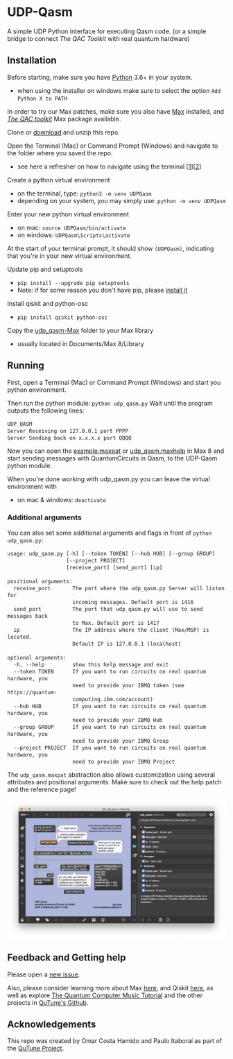 # UDP-Qasm
A simple UDP Python interface for executing Qasm code.
(or a simple bridge to connect _The QAC Toolkit_ with real quantum hardware)

## Installation
Before starting, make sure you have [Python](https://www.python.org/) 3.6+ in your system.
- when using the installer on windows make sure to select the option `Add Python X to PATH`

In order to try our Max patches, make sure you also have [Max](http://cycling74.com) installed, and [_The QAC toolkit_](http://quantumland.art/qac) Max package available.

Clone or [download](https://github.com/iccmr-quantum/UDP-Qasm/archive/refs/heads/main.zip) and unzip this repo.

Open the Terminal (Mac) or Command Prompt (Windows) and navigate to the folder  where you saved the repo.
- see here a refresher on how to navigate using the terminal [[1](https://computers.tutsplus.com/tutorials/navigating-the-terminal-a-gentle-introduction--mac-3855)][[2](https://www.macworld.com/article/221277/command-line-navigating-files-folders-mac-terminal.html)]

Create a python virtual environment
- on the terminal, type: `python3 -m venv UDPQasm`
- depending on your system, you may simply use: `python -m venv UDPQasm`

Enter your new python virtual environment
- on mac: `source UDPQasm/bin/activate`
- on windows: `UDPQasm\Scripts\activate`

At the start of your terminal prompt, it should show `(UDPQasm)`, indicating that you're in your new virtual environment.

Update pip and setuptools
- `pip install --upgrade pip setuptools`
- Note: if for some reason you don't have pip, please [install it](https://phoenixnap.com/kb/install-pip-windows)

Install qiskit and python-osc
- `pip install qiskit python-osc`

Copy the [udp_qasm-Max](./udp_qasm-Max/) folder to your Max library
- usually located in Documents/Max 8/Library

## Running

First, open a Terminal (Mac) or Command Prompt (Windows) and start you python environment.

Then run the python module: `python udp_qasm.py`
Wait until the program outputs the following lines:
```console
UDP_QASM
Server Receiving on 127.0.0.1 port PPPP
Server Sending back on x.x.x.x port QQQQ
```
Now you can open the [example.maxpat](example.maxpat) or [udp_qasm.maxhelp](udp_qasm-Max/udp_qasm.maxhelp) in Max 8 and start sending messages with QuantumCircuits in Qasm, to the UDP-Qasm python module.

When you're done working with udp_qasm.py you can leave the virtual environment with
- on mac & windows: `deactivate`

### Additional arguments
You can also set some additional arguments and flags in front of `python udp_qasm.py`:

```console
usage: udp_qasm.py [-h] [--token TOKEN] [--hub HUB] [--group GROUP]
                   [--project PROJECT]
                   [receive_port] [send_port] [ip]

positional arguments:
  receive_port       The port where the udp_qasm.py Server will listen for
                     incoming messages. Default port is 1416
  send_port          The port that udp_qasm.py will use to send messages back
                     to Max. Default port is 1417
  ip                 The IP address where the client (Max/MSP) is located.
                     Default IP is 127.0.0.1 (localhost)

optional arguments:
  -h, --help         show this help message and exit
  --token TOKEN      If you want to run circuits on real quantum hardware, you
                     need to provide your IBMQ token (see https://quantum-
                     computing.ibm.com/account)
  --hub HUB          If you want to run circuits on real quantum hardware, you
                     need to provide your IBMQ Hub
  --group GROUP      If you want to run circuits on real quantum hardware, you
                     need to provide your IBMQ Group
  --project PROJECT  If you want to run circuits on real quantum hardware, you
                     need to provide your IBMQ Project
```

The `udp_qasm.maxpat` abstraction also allows customization using several attributes and positional arguments. Make sure to check out the help patch and the reference page!

![udp_qasm-help](./udp_qasm-help.png)




## Feedback and Getting help
Please open a [new issue](https://github.com/iccmr-quantum/UDP-Qasm/issues/new).

Also, please consider learning more about Max [here](https://cycling74.com/get-started), and Qiskit [here](https://qiskit.org/learn), as well as explore [The Quantum Computer Music Tutorial](https://github.com/iccmr-quantum/The-Quantum-Computer-Music-Tutorial) and the other projects in [QuTune's Github](https://github.com/iccmr-quantum).

## Acknowledgements
This repo was created by Omar Costa Hamido and Paulo Itaboraí as part of the [QuTune Project](https://iccmr-quantum.github.io/).
